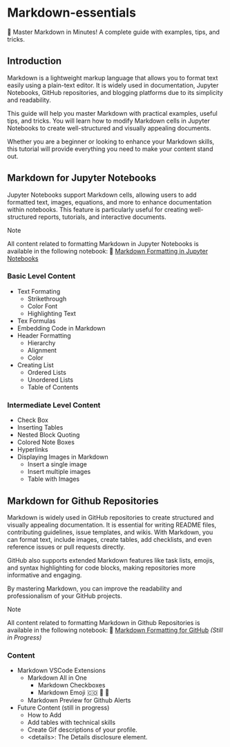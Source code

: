 # Markdown-essentials
🚀 Master Markdown in Minutes! A complete guide with examples, tips, and tricks.



## Introduction

Markdown is a lightweight markup language that allows you to format text easily using a plain-text editor. It is widely used in documentation, Jupyter Notebooks, GitHub repositories, and blogging platforms due to its simplicity and readability.

This guide will help you master Markdown with practical examples, useful tips, and tricks. You will learn how to modify Markdown cells in Jupyter Notebooks to create well-structured and visually appealing documents.

Whether you are a beginner or looking to enhance your Markdown skills, this tutorial will provide everything you need to make your content stand out. 


## Markdown for Jupyter Notebooks

Jupyter Notebooks support Markdown cells, allowing users to add formatted text, images, equations, and more to enhance documentation within notebooks. This feature is particularly useful for creating well-structured reports, tutorials, and interactive documents.

> [!NOTE]  
> All content related to formatting Markdown in Jupyter Notebooks is available in the following notebook: 🔗 [Markdown Formatting in Jupyter Notebooks](https://github.com/edserranoc/Markdown-essentials/blob/main/Format%20-%20Jupyter%20Notebooks.ipynb)


### Basic Level Content

- Text Formating
    - Strikethrough
    - Color Font
    - Highlighting Text
- Tex Formulas
- Embedding Code in Markdown
- Header Formatting
    - Hierarchy
    - Alignment
    - Color
- Creating List
    - Ordered Lists
    - Unordered Lists
    - Table of Contents
  
### Intermediate Level Content

- Check Box
- Inserting Tables
- Nested Block Quoting
- Colored Note Boxes
- Hyperlinks
- Displaying Images in Markdown
    - Insert a single image
    - Insert multiple images
    - Table with Images   


## Markdown for Github Repositories

Markdown is widely used in GitHub repositories to create structured and visually appealing documentation. It is essential for writing README files, contributing guidelines, issue templates, and wikis. With Markdown, you can format text, include images, create tables, add checklists, and even reference issues or pull requests directly.

GitHub also supports extended Markdown features like task lists, emojis, and syntax highlighting for code blocks, making repositories more informative and engaging.

By mastering Markdown, you can improve the readability and professionalism of your GitHub projects.

> [!NOTE]  
> All content related to formatting Markdown in Github Repositories is available in the following notebook:  🔗 [Markdown Formatting for GitHub](https://github.com/edserranoc/Markdown-essentials/blob/main/Format%20-%20Markdown.md) *(Still in Progress)*

### Content 
- Markdown VSCode Extensions
  - Markdown All in One
    - Markdown Checkboxes
    - Markdown Emoji :colombia: :space_invader: :frog:
  - Markdown Preview for Github Alerts
- Future Content (still in progress)
  - How to Add
  - Add tables with technical skills
  - Create Gif descriptions of your profile.
  - \<details\>: The Details disclosure element.
  